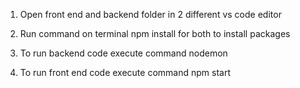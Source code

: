 1. Open front end and backend folder in 2 different vs code editor

2. Run command on terminal 
    npm install for both to install packages

3. To run backend code execute command
    nodemon

4. To run front end code execute command
    npm start 

